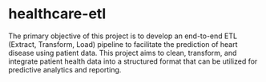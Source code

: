 # healthcare-etl
The primary objective of this project is to develop an end-to-end ETL (Extract, Transform, Load) pipeline to facilitate the prediction of heart disease using patient data. This project aims to clean, transform, and integrate patient health data into a structured format that can be utilized for predictive analytics and reporting.

